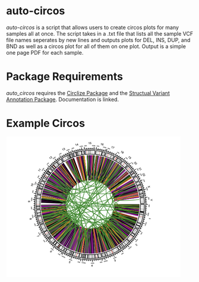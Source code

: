 # auto-circos

_auto-circos_ is a script that allows users to create circos plots for many samples all at once. The script takes in a .txt file that lists all the sample VCF file names seperates by new lines and outputs plots for DEL, INS, DUP, and BND as well as a circos plot for all of them on one plot. Output is a simple one page PDF for each sample.

# Package Requirements

_auto_circos_ requires the [Circlize Package](https://jokergoo.github.io/circlize_book/book/) and the [Structual Variant Annotation Package](https://www.bioconductor.org/packages/release/bioc/html/StructuralVariantAnnotation.html). Documentation is linked.

# Example Circos

![Circos](Circos.png)
